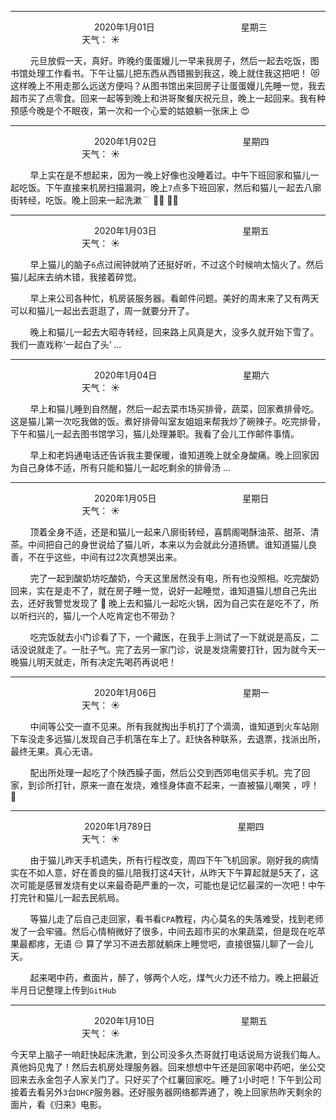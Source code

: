 ***
&nbsp;&nbsp;&nbsp;&nbsp;&nbsp;&nbsp;&nbsp;&nbsp;&nbsp;&nbsp;&nbsp;&nbsp;&nbsp;&nbsp;&nbsp;&nbsp;&nbsp;&nbsp;
&nbsp;&nbsp;&nbsp;&nbsp;&nbsp;&nbsp;&nbsp;&nbsp;&nbsp;&nbsp;&nbsp;&nbsp;&nbsp;&nbsp;           2020年1月01日
&nbsp;&nbsp;&nbsp;&nbsp;&nbsp;&nbsp;&nbsp;&nbsp;&nbsp;&nbsp;&nbsp;&nbsp;&nbsp;&nbsp;&nbsp;&nbsp;&nbsp;&nbsp;
&nbsp;&nbsp;&nbsp;&nbsp;&nbsp;&nbsp;&nbsp;&nbsp;&nbsp;&nbsp;&nbsp;&nbsp;&nbsp;&nbsp;                星期三
&nbsp;&nbsp;&nbsp;&nbsp;&nbsp;&nbsp;&nbsp;&nbsp;&nbsp;&nbsp;&nbsp;&nbsp;&nbsp;&nbsp;&nbsp;&nbsp;&nbsp;&nbsp;
&nbsp;&nbsp;&nbsp;&nbsp;&nbsp;&nbsp;&nbsp;&nbsp;&nbsp;&nbsp;&nbsp;&nbsp;&nbsp;&nbsp;&nbsp;&nbsp;&nbsp;&nbsp;
&nbsp;&nbsp;&nbsp;&nbsp;&nbsp;&nbsp;&nbsp;&nbsp;&nbsp;                                       天气： :sunny:


&nbsp;&nbsp;&nbsp;&nbsp;&nbsp;&nbsp;&nbsp;&nbsp;元旦放假一天，真好。昨晚约蛋蛋嫚儿一早来我房子，然后一起去吃饭，图书馆处理工作看书。下午让猫儿把东西从西错搬到我这，晚上就住我这把吧！ :heart_eyes_cat: 这样晚上不用走那么远送方便吗？从图书馆出来回房子让蛋蛋嫚儿先睡一觉，我去超市买了点零食。回来一起等到晚上和洪哥聚餐庆祝元旦，晚上一起回来。我有种预感今晚是个不眠夜，第一次和一个心爱的姑娘躺一张床上 :heart_eyes:


***
&nbsp;&nbsp;&nbsp;&nbsp;&nbsp;&nbsp;&nbsp;&nbsp;&nbsp;&nbsp;&nbsp;&nbsp;&nbsp;&nbsp;&nbsp;&nbsp;&nbsp;&nbsp;
&nbsp;&nbsp;&nbsp;&nbsp;&nbsp;&nbsp;&nbsp;&nbsp;&nbsp;&nbsp;&nbsp;&nbsp;&nbsp;&nbsp;           2020年1月02日
&nbsp;&nbsp;&nbsp;&nbsp;&nbsp;&nbsp;&nbsp;&nbsp;&nbsp;&nbsp;&nbsp;&nbsp;&nbsp;&nbsp;&nbsp;&nbsp;&nbsp;&nbsp;
&nbsp;&nbsp;&nbsp;&nbsp;&nbsp;&nbsp;&nbsp;&nbsp;&nbsp;&nbsp;&nbsp;&nbsp;&nbsp;&nbsp;                星期四
&nbsp;&nbsp;&nbsp;&nbsp;&nbsp;&nbsp;&nbsp;&nbsp;&nbsp;&nbsp;&nbsp;&nbsp;&nbsp;&nbsp;&nbsp;&nbsp;&nbsp;&nbsp;
&nbsp;&nbsp;&nbsp;&nbsp;&nbsp;&nbsp;&nbsp;&nbsp;&nbsp;&nbsp;&nbsp;&nbsp;&nbsp;&nbsp;&nbsp;&nbsp;&nbsp;&nbsp;
&nbsp;&nbsp;&nbsp;&nbsp;&nbsp;&nbsp;&nbsp;&nbsp;&nbsp;                                       天气： :sunny:


&nbsp;&nbsp;&nbsp;&nbsp;&nbsp;&nbsp;&nbsp;&nbsp;早上实在是不想起来，因为一晚上好像也没睡着过。中午下班回家和猫儿一起吃饭。下午直接来机房扫描漏洞，晚上`7`点多下班回家，然后和猫儿一起去八廓街转经，吃饭。晚上回来一起洗漱﹉ :woman_shrugging: :man_shrugging:


***
&nbsp;&nbsp;&nbsp;&nbsp;&nbsp;&nbsp;&nbsp;&nbsp;&nbsp;&nbsp;&nbsp;&nbsp;&nbsp;&nbsp;&nbsp;&nbsp;&nbsp;&nbsp;
&nbsp;&nbsp;&nbsp;&nbsp;&nbsp;&nbsp;&nbsp;&nbsp;&nbsp;&nbsp;&nbsp;&nbsp;&nbsp;&nbsp;           2020年1月03日
&nbsp;&nbsp;&nbsp;&nbsp;&nbsp;&nbsp;&nbsp;&nbsp;&nbsp;&nbsp;&nbsp;&nbsp;&nbsp;&nbsp;&nbsp;&nbsp;&nbsp;&nbsp;
&nbsp;&nbsp;&nbsp;&nbsp;&nbsp;&nbsp;&nbsp;&nbsp;&nbsp;&nbsp;&nbsp;&nbsp;&nbsp;&nbsp;                星期五
&nbsp;&nbsp;&nbsp;&nbsp;&nbsp;&nbsp;&nbsp;&nbsp;&nbsp;&nbsp;&nbsp;&nbsp;&nbsp;&nbsp;&nbsp;&nbsp;&nbsp;&nbsp;
&nbsp;&nbsp;&nbsp;&nbsp;&nbsp;&nbsp;&nbsp;&nbsp;&nbsp;&nbsp;&nbsp;&nbsp;&nbsp;&nbsp;&nbsp;&nbsp;&nbsp;&nbsp;
&nbsp;&nbsp;&nbsp;&nbsp;&nbsp;&nbsp;&nbsp;&nbsp;&nbsp;                                       天气： :sunny:

&nbsp;&nbsp;&nbsp;&nbsp;&nbsp;&nbsp;&nbsp;&nbsp;早上猫儿的脑子`6`点过闹钟就响了还挺好听，不过这个时候响太恼火了。然后猫儿起床去纳木错，我接着碎觉。

&nbsp;&nbsp;&nbsp;&nbsp;&nbsp;&nbsp;&nbsp;&nbsp;早上来公司各种忙，机房装服务器。看邮件问题。美好的周末来了又有两天可以和猫儿一起出去逛逛了，周一就要分开了。

&nbsp;&nbsp;&nbsp;&nbsp;&nbsp;&nbsp;&nbsp;&nbsp;晚上和猫儿一起去大昭寺转经，回来路上风真是大，没多久就开始下雪了。我们一直戏称‘一起白了头’ ...


***
&nbsp;&nbsp;&nbsp;&nbsp;&nbsp;&nbsp;&nbsp;&nbsp;&nbsp;&nbsp;&nbsp;&nbsp;&nbsp;&nbsp;&nbsp;&nbsp;&nbsp;&nbsp;
&nbsp;&nbsp;&nbsp;&nbsp;&nbsp;&nbsp;&nbsp;&nbsp;&nbsp;&nbsp;&nbsp;&nbsp;&nbsp;&nbsp;           2020年1月04日
&nbsp;&nbsp;&nbsp;&nbsp;&nbsp;&nbsp;&nbsp;&nbsp;&nbsp;&nbsp;&nbsp;&nbsp;&nbsp;&nbsp;&nbsp;&nbsp;&nbsp;&nbsp;
&nbsp;&nbsp;&nbsp;&nbsp;&nbsp;&nbsp;&nbsp;&nbsp;&nbsp;&nbsp;&nbsp;&nbsp;&nbsp;&nbsp;                星期六
&nbsp;&nbsp;&nbsp;&nbsp;&nbsp;&nbsp;&nbsp;&nbsp;&nbsp;&nbsp;&nbsp;&nbsp;&nbsp;&nbsp;&nbsp;&nbsp;&nbsp;&nbsp;
&nbsp;&nbsp;&nbsp;&nbsp;&nbsp;&nbsp;&nbsp;&nbsp;&nbsp;&nbsp;&nbsp;&nbsp;&nbsp;&nbsp;&nbsp;&nbsp;&nbsp;&nbsp;
&nbsp;&nbsp;&nbsp;&nbsp;&nbsp;&nbsp;&nbsp;&nbsp;&nbsp;                                       天气： :sunny:

&nbsp;&nbsp;&nbsp;&nbsp;&nbsp;&nbsp;&nbsp;&nbsp;早上和猫儿睡到自然醒，然后一起去菜市场买排骨，蔬菜，回家煮排骨吃。这是猫儿第一次吃我做的饭。煮好排骨叫室友姐姐来帮我炒了碗辣子。吃完排骨，下午和猫儿一起去图书馆学习，猫儿处理兼职。我看了会儿工作邮件事情。

&nbsp;&nbsp;&nbsp;&nbsp;&nbsp;&nbsp;&nbsp;&nbsp;早上和老妈通电话还告诉我主要保暖，谁知道晚上就全身酸痛。晚上回家因为自己身体不适，所有只能和猫儿一起吃剩余的排骨汤 ... 

***
&nbsp;&nbsp;&nbsp;&nbsp;&nbsp;&nbsp;&nbsp;&nbsp;&nbsp;&nbsp;&nbsp;&nbsp;&nbsp;&nbsp;&nbsp;&nbsp;&nbsp;&nbsp;
&nbsp;&nbsp;&nbsp;&nbsp;&nbsp;&nbsp;&nbsp;&nbsp;&nbsp;&nbsp;&nbsp;&nbsp;&nbsp;&nbsp;           2020年1月05日
&nbsp;&nbsp;&nbsp;&nbsp;&nbsp;&nbsp;&nbsp;&nbsp;&nbsp;&nbsp;&nbsp;&nbsp;&nbsp;&nbsp;&nbsp;&nbsp;&nbsp;&nbsp;
&nbsp;&nbsp;&nbsp;&nbsp;&nbsp;&nbsp;&nbsp;&nbsp;&nbsp;&nbsp;&nbsp;&nbsp;&nbsp;&nbsp;                星期日
&nbsp;&nbsp;&nbsp;&nbsp;&nbsp;&nbsp;&nbsp;&nbsp;&nbsp;&nbsp;&nbsp;&nbsp;&nbsp;&nbsp;&nbsp;&nbsp;&nbsp;&nbsp;
&nbsp;&nbsp;&nbsp;&nbsp;&nbsp;&nbsp;&nbsp;&nbsp;&nbsp;&nbsp;&nbsp;&nbsp;&nbsp;&nbsp;&nbsp;&nbsp;&nbsp;&nbsp;
&nbsp;&nbsp;&nbsp;&nbsp;&nbsp;&nbsp;&nbsp;&nbsp;&nbsp;                                       天气： :sunny:

&nbsp;&nbsp;&nbsp;&nbsp;&nbsp;&nbsp;&nbsp;&nbsp;顶着全身不适，还是和猫儿一起来八廓街转经，喜鹊阁喝酥油茶、甜茶、清茶。中间把自己的身世说给了猫儿听，本来以为会就此分道扬镳。谁知道猫儿良善，不在乎这些，中间有过2次真想哭出来。

&nbsp;&nbsp;&nbsp;&nbsp;&nbsp;&nbsp;&nbsp;&nbsp;完了一起到酸奶坊吃酸奶，今天这里居然没有电，所有也没照相。吃完酸奶回来，实在是走不了，就在房子睡一觉，说好一起睡觉，谁知道猫儿想自己先出去，还好我警觉发现了 :thinking: 晚上去和猫儿一起吃火锅，因为自己实在是吃不了，所以听扫兴的，猫儿一个人吃肯定也不带劲？

&nbsp;&nbsp;&nbsp;&nbsp;&nbsp;&nbsp;&nbsp;&nbsp;吃完饭就去小门诊看了下，一个藏医，在我手上测试了一下就说是高反，二话没说就走了。一肚子气。完了去另一家门诊，说是发烧需要打针，因为就今天一晚猫儿明天就走，所有决定先喝药再说吧！


***
&nbsp;&nbsp;&nbsp;&nbsp;&nbsp;&nbsp;&nbsp;&nbsp;&nbsp;&nbsp;&nbsp;&nbsp;&nbsp;&nbsp;&nbsp;&nbsp;&nbsp;&nbsp;
&nbsp;&nbsp;&nbsp;&nbsp;&nbsp;&nbsp;&nbsp;&nbsp;&nbsp;&nbsp;&nbsp;&nbsp;&nbsp;&nbsp;           2020年1月06日
&nbsp;&nbsp;&nbsp;&nbsp;&nbsp;&nbsp;&nbsp;&nbsp;&nbsp;&nbsp;&nbsp;&nbsp;&nbsp;&nbsp;&nbsp;&nbsp;&nbsp;&nbsp;
&nbsp;&nbsp;&nbsp;&nbsp;&nbsp;&nbsp;&nbsp;&nbsp;&nbsp;&nbsp;&nbsp;&nbsp;&nbsp;&nbsp;                星期一
&nbsp;&nbsp;&nbsp;&nbsp;&nbsp;&nbsp;&nbsp;&nbsp;&nbsp;&nbsp;&nbsp;&nbsp;&nbsp;&nbsp;&nbsp;&nbsp;&nbsp;&nbsp;
&nbsp;&nbsp;&nbsp;&nbsp;&nbsp;&nbsp;&nbsp;&nbsp;&nbsp;&nbsp;&nbsp;&nbsp;&nbsp;&nbsp;&nbsp;&nbsp;&nbsp;&nbsp;
&nbsp;&nbsp;&nbsp;&nbsp;&nbsp;&nbsp;&nbsp;&nbsp;&nbsp;                                       天气： :sunny:

&nbsp;&nbsp;&nbsp;&nbsp;&nbsp;&nbsp;&nbsp;&nbsp;中间等公交一直不见来。所有我就掏出手机打了个滴滴，谁知道到火车站刚下车没走多远猫儿发现自己手机落在车上了。赶快各种联系，去退票，找派出所，最终无果。真心无语。

&nbsp;&nbsp;&nbsp;&nbsp;&nbsp;&nbsp;&nbsp;&nbsp;配出所处理一起吃了个陕西臊子面，然后公交到西郊电信买手机。完了回家，到诊所打针，原来一直在发烧，难怪身体直不起来，一直被猫儿嘲笑 ，哼！ :rofl:

***
&nbsp;&nbsp;&nbsp;&nbsp;&nbsp;&nbsp;&nbsp;&nbsp;&nbsp;&nbsp;&nbsp;&nbsp;&nbsp;&nbsp;&nbsp;&nbsp;&nbsp;&nbsp;
&nbsp;&nbsp;&nbsp;&nbsp;&nbsp;&nbsp;&nbsp;&nbsp;&nbsp;&nbsp;           2020年1月789日
&nbsp;&nbsp;&nbsp;&nbsp;&nbsp;&nbsp;&nbsp;&nbsp;&nbsp;&nbsp;&nbsp;&nbsp;&nbsp;&nbsp;&nbsp;&nbsp;&nbsp;&nbsp;
&nbsp;&nbsp;&nbsp;&nbsp;&nbsp;&nbsp;&nbsp;&nbsp;&nbsp;&nbsp;&nbsp;&nbsp;&nbsp;&nbsp;                星期四
&nbsp;&nbsp;&nbsp;&nbsp;&nbsp;&nbsp;&nbsp;&nbsp;&nbsp;&nbsp;&nbsp;&nbsp;&nbsp;&nbsp;&nbsp;&nbsp;&nbsp;&nbsp;
&nbsp;&nbsp;&nbsp;&nbsp;&nbsp;&nbsp;&nbsp;&nbsp;&nbsp;&nbsp;&nbsp;&nbsp;&nbsp;&nbsp;&nbsp;&nbsp;&nbsp;&nbsp;
&nbsp;&nbsp;&nbsp;&nbsp;&nbsp;&nbsp;&nbsp;&nbsp;&nbsp;                                       天气： :sunny:


&nbsp;&nbsp;&nbsp;&nbsp;&nbsp;&nbsp;&nbsp;&nbsp;由于猫儿昨天手机遗失，所有行程改变，周四下午飞机回家。刚好我的病情实在不如人意，好在善良的猫儿陪我打这4天针，从昨天下午算起就是5天了，这次可能是感冒发烧有史以来最奇葩严重的一次，可能也是记忆最深的一次吧！中午打完针和猫儿一起去民航局。

&nbsp;&nbsp;&nbsp;&nbsp;&nbsp;&nbsp;&nbsp;&nbsp;等猫儿走了后自己走回家，看书看`CPA`教程，内心莫名的失落难受，找到老师发了一会牢骚。然后心情稍微好了很多，中间去超市买的水果蔬菜，但是现在吃苹果最都疼，无语 :pensive: 算了学习不进去那就躺床上睡觉吧，直接很猫儿聊了一会儿天。

&nbsp;&nbsp;&nbsp;&nbsp;&nbsp;&nbsp;&nbsp;&nbsp;起来喝中药，煮面片，醉了，够两个人吃，煤气火力还不给力。晚上把最近半月日记整理上传到`GitHub`


***
&nbsp;&nbsp;&nbsp;&nbsp;&nbsp;&nbsp;&nbsp;&nbsp;&nbsp;&nbsp;&nbsp;&nbsp;&nbsp;&nbsp;&nbsp;&nbsp;&nbsp;&nbsp;
&nbsp;&nbsp;&nbsp;&nbsp;&nbsp;&nbsp;&nbsp;&nbsp;&nbsp;&nbsp;&nbsp;&nbsp;&nbsp;&nbsp;           2020年1月10日
&nbsp;&nbsp;&nbsp;&nbsp;&nbsp;&nbsp;&nbsp;&nbsp;&nbsp;&nbsp;&nbsp;&nbsp;&nbsp;&nbsp;&nbsp;&nbsp;&nbsp;&nbsp;
&nbsp;&nbsp;&nbsp;&nbsp;&nbsp;&nbsp;&nbsp;&nbsp;&nbsp;&nbsp;&nbsp;&nbsp;&nbsp;&nbsp;                星期五
&nbsp;&nbsp;&nbsp;&nbsp;&nbsp;&nbsp;&nbsp;&nbsp;&nbsp;&nbsp;&nbsp;&nbsp;&nbsp;&nbsp;&nbsp;&nbsp;&nbsp;&nbsp;
&nbsp;&nbsp;&nbsp;&nbsp;&nbsp;&nbsp;&nbsp;&nbsp;&nbsp;&nbsp;&nbsp;&nbsp;&nbsp;&nbsp;&nbsp;&nbsp;&nbsp;&nbsp;
&nbsp;&nbsp;&nbsp;&nbsp;&nbsp;&nbsp;&nbsp;&nbsp;&nbsp;                                       天气： :sunny:

今天早上脑子一响赶快起床洗漱，到公司没多久杰哥就打电话说局方说我们每人。真他妈见鬼了！然后去机房处理服务器。回来想想中午还是回家喝中药吧，坐公交回来去永金包子人家关门了。只好买了个红薯回家吃。睡了`1`小时吧！下午到公司接着去看另外`3`台`DHCP`服务器。还好服务器网络都弄通了，晚上回家热昨天剩余的面片，看《归来》电影。